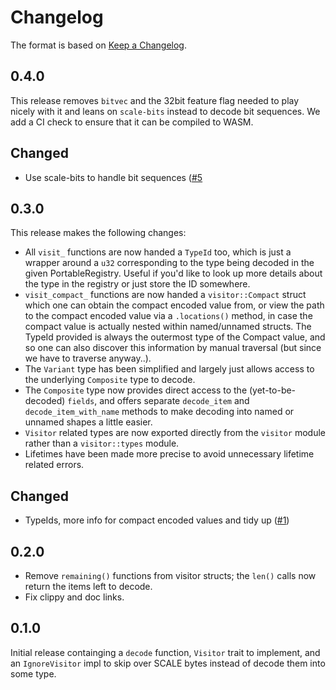 # Changelog

The format is based on [Keep a Changelog].

[Keep a Changelog]: http://keepachangelog.com/en/1.0.0/

## 0.4.0

This release removes `bitvec` and the 32bit feature flag needed to play nicely with it and leans on `scale-bits` instead to decode bit sequences. We add a CI check to ensure that it can be compiled to WASM.

## Changed

- Use scale-bits to handle bit sequences ([#5](https://github.com/paritytech/scale-decode/pull/5)

## 0.3.0

This release makes the following changes:
- All `visit_` functions are now handed a `TypeId` too, which is just a wrapper around a `u32` corresponding
  to the type being decoded in the given PortableRegistry. Useful if you'd like to look up more details about
  the type in the registry or just store the ID somewhere.
- `visit_compact_` functions are now handed a `visitor::Compact` struct which one can obtain the compact encoded
  value from, or view the path to the compact encoded value via a `.locations()` method, in case the compact value
  is actually nested within named/unnamed structs. The TypeId provided is always the outermost type of the Compact
  value, and so one can also discover this information by manual traversal (but since we have to traverse anyway..).
- The `Variant` type has been simplified and largely just allows access to the underlying `Composite` type to decode.
- The `Composite` type now provides direct access to the (yet-to-be-decoded) `fields`, and offers separate
  `decode_item` and `decode_item_with_name` methods to make decoding into named or unnamed shapes a little easier.
- `Visitor` related types are now exported directly from the `visitor` module rather than a `visitor::types` module.
- Lifetimes have been made more precise to avoid unnecessary lifetime related errors.

## Changed

- TypeIds, more info for compact encoded values and tidy up ([#1](https://github.com/paritytech/scale-decode/pull/1))

## 0.2.0

- Remove `remaining()` functions from visitor structs; the `len()` calls now return the
items left to decode.
- Fix clippy and doc links.

## 0.1.0

Initial release containging a `decode` function, `Visitor` trait to implement, and an
`IgnoreVisitor` impl to skip over SCALE bytes instead of decode them into some type.